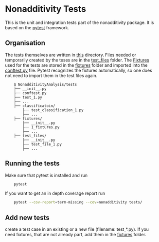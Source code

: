 # Nonadditivity Tests


This is the unit and integration tests part of the nonadditivity package.
It is based on the [pytest](https://docs.pytest.org/) framework.

## Organisation


The tests themselves are written in [this](.) directory. Files needed or temporarily
created by the teses are in the [test_files](test_files) folder. The
[Fixtures](https://docs.pytest.org/en/6.2.x/fixture.html#fixture) used for the tests are
stored in the [fixtures](fixtures) folder and imported into the [conftest.py](conftest.py)
file. Pytest recognizes the fixtures automatically, so one does not need to import them in the test
files again.

```
    $ NonadditivityAnalysis/tests
    ├── __init__.py
    ├── conftest.py
    ├── test_1.py
    ├── ...
    ├── classificatoin/
        ├── test_classification_1.py
        ├── ...
    ├── fixtures/
        ├── __init__.py
        ├── 1_fixtures.py
        ├── ...
    ├── test_files/
        ├── __init__.py
        ├── test_file_1.py
        ├── ...
```

## Running the tests

Make sure that pytest is installed and run

```bash
    pytest
```

If you want to get an in depth coverage report run

```bash
    pytest --cov-report=term-missing --cov=nonadditivity tests/
```

## Add new tests

create a test case in an existing or a new file (filename: test_*.py). If you need fixtures, that are not
already part, add them in the [fixtures](fixtures) folder.
